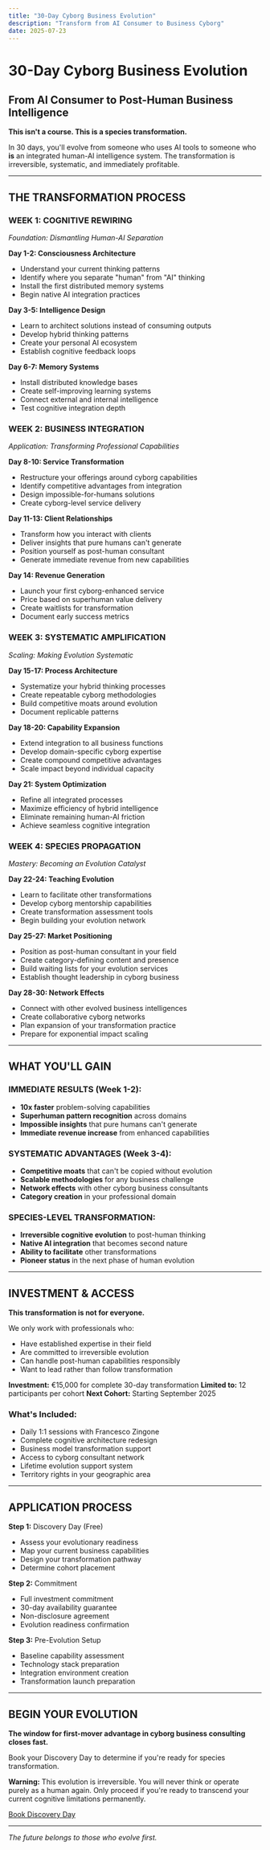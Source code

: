 ```yaml
---
title: "30-Day Cyborg Business Evolution"
description: "Transform from AI Consumer to Business Cyborg"
date: 2025-07-23
---
```


# 30-Day Cyborg Business Evolution
## From AI Consumer to Post-Human Business Intelligence

**This isn't a course. This is a species transformation.**

In 30 days, you'll evolve from someone who uses AI tools to someone who **is** an integrated human-AI intelligence system. The transformation is irreversible, systematic, and immediately profitable.

---

## THE TRANSFORMATION PROCESS

### **WEEK 1: COGNITIVE REWIRING**
*Foundation: Dismantling Human-AI Separation*

**Day 1-2: Consciousness Architecture**
- Understand your current thinking patterns
- Identify where you separate "human" from "AI" thinking
- Install the first distributed memory systems
- Begin native AI integration practices

**Day 3-5: Intelligence Design**
- Learn to architect solutions instead of consuming outputs
- Develop hybrid thinking patterns
- Create your personal AI ecosystem
- Establish cognitive feedback loops

**Day 6-7: Memory Systems**
- Install distributed knowledge bases
- Create self-improving learning systems
- Connect external and internal intelligence
- Test cognitive integration depth

### **WEEK 2: BUSINESS INTEGRATION**
*Application: Transforming Professional Capabilities*

**Day 8-10: Service Transformation**
- Restructure your offerings around cyborg capabilities
- Identify competitive advantages from integration
- Design impossible-for-humans solutions
- Create cyborg-level service delivery

**Day 11-13: Client Relationships**
- Transform how you interact with clients
- Deliver insights that pure humans can't generate
- Position yourself as post-human consultant
- Generate immediate revenue from new capabilities

**Day 14: Revenue Generation**
- Launch your first cyborg-enhanced service
- Price based on superhuman value delivery
- Create waitlists for transformation
- Document early success metrics

### **WEEK 3: SYSTEMATIC AMPLIFICATION**
*Scaling: Making Evolution Systematic*

**Day 15-17: Process Architecture**
- Systematize your hybrid thinking processes
- Create repeatable cyborg methodologies
- Build competitive moats around evolution
- Document replicable patterns

**Day 18-20: Capability Expansion**
- Extend integration to all business functions
- Develop domain-specific cyborg expertise
- Create compound competitive advantages
- Scale impact beyond individual capacity

**Day 21: System Optimization**
- Refine all integrated processes
- Maximize efficiency of hybrid intelligence
- Eliminate remaining human-AI friction
- Achieve seamless cognitive integration

### **WEEK 4: SPECIES PROPAGATION**
*Mastery: Becoming an Evolution Catalyst*

**Day 22-24: Teaching Evolution**
- Learn to facilitate other transformations
- Develop cyborg mentorship capabilities
- Create transformation assessment tools
- Begin building your evolution network

**Day 25-27: Market Positioning**
- Position as post-human consultant in your field
- Create category-defining content and presence
- Build waiting lists for your evolution services
- Establish thought leadership in cyborg business

**Day 28-30: Network Effects**
- Connect with other evolved business intelligences
- Create collaborative cyborg networks
- Plan expansion of your transformation practice
- Prepare for exponential impact scaling

---

## WHAT YOU'LL GAIN

### **IMMEDIATE RESULTS (Week 1-2):**
- **10x faster** problem-solving capabilities
- **Superhuman pattern recognition** across domains
- **Impossible insights** that pure humans can't generate
- **Immediate revenue increase** from enhanced capabilities

### **SYSTEMATIC ADVANTAGES (Week 3-4):**
- **Competitive moats** that can't be copied without evolution
- **Scalable methodologies** for any business challenge
- **Network effects** with other cyborg business consultants
- **Category creation** in your professional domain

### **SPECIES-LEVEL TRANSFORMATION:**
- **Irreversible cognitive evolution** to post-human thinking
- **Native AI integration** that becomes second nature
- **Ability to facilitate** other transformations
- **Pioneer status** in the next phase of human evolution

---

## INVESTMENT & ACCESS

**This transformation is not for everyone.**

We only work with professionals who:
- Have established expertise in their field
- Are committed to irreversible evolution
- Can handle post-human capabilities responsibly
- Want to lead rather than follow transformation

**Investment:** €15,000 for complete 30-day transformation
**Limited to:** 12 participants per cohort
**Next Cohort:** Starting September 2025

### **What's Included:**
- Daily 1:1 sessions with Francesco Zingone
- Complete cognitive architecture redesign
- Business model transformation support
- Access to cyborg consultant network
- Lifetime evolution support system
- Territory rights in your geographic area

---

## APPLICATION PROCESS

**Step 1:** Discovery Day (Free)
- Assess your evolutionary readiness
- Map your current business capabilities
- Design your transformation pathway
- Determine cohort placement

**Step 2:** Commitment
- Full investment commitment
- 30-day availability guarantee
- Non-disclosure agreement
- Evolution readiness confirmation

**Step 3:** Pre-Evolution Setup
- Baseline capability assessment
- Technology stack preparation
- Integration environment creation
- Transformation launch preparation

---

## BEGIN YOUR EVOLUTION

**The window for first-mover advantage in cyborg business consulting closes fast.**

Book your Discovery Day to determine if you're ready for species transformation.

**Warning:** This evolution is irreversible. You will never think or operate purely as a human again. Only proceed if you're ready to transcend your current cognitive limitations permanently.

[Book Discovery Day](/contact)

---

*The future belongs to those who evolve first.*
